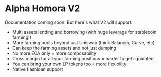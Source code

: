 # Alpha Homora V2

Documentation coming soon. But here's what V2 will support:

- Multi assets lending and borrowing (with huge leverage for stablecoin farming!)
- More farming pools beyond just Uniswap (think Balancer, Curve, etc)
- Can keep the farming assets and not just dumping
- No more EOA only = more composability
- Cross margin for all your farming positions = harder to get liquidated
- You can bring your own LP tokens too = more flexibility
- Native flashloan support
